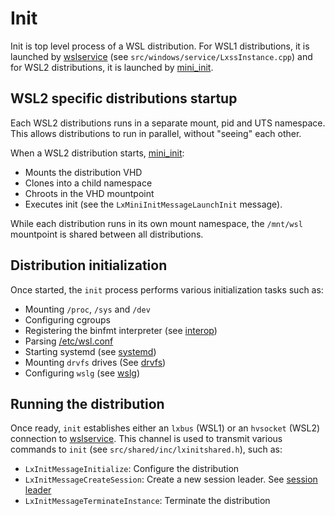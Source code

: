 # Init

Init is top level process of a WSL distribution. For WSL1 distributions, it is launched by [wslservice](wslservice.exe.md) (see `src/windows/service/LxssInstance.cpp`) and for WSL2 distributions, it is launched by [mini_init](mini_init.md).

## WSL2 specific distributions startup

Each WSL2 distributions runs in a separate mount, pid and UTS namespace. This allows distributions to run in parallel, without "seeing" each other. 

When a WSL2 distribution starts, [mini_init](mini_init.md):

- Mounts the distribution VHD
- Clones into a child namespace
- Chroots in the VHD mountpoint
- Executes init (see the `LxMiniInitMessageLaunchInit` message).

While each distribution runs in its own mount namespace, the `/mnt/wsl` mountpoint is shared between all distributions.

## Distribution initialization

Once started, the `init` process performs various initialization tasks such as:

- Mounting `/proc`, `/sys` and `/dev`
- Configuring cgroups
- Registering the binfmt interpreter (see [interop](interop.md))
- Parsing [/etc/wsl.conf](https://learn.microsoft.com/windows/wsl/wsl-config)
- Starting systemd (see [systemd](systemd.md))
- Mounting `drvfs` drives (See [drvfs](drvfs.md))
- Configuring `wslg` (see [wslg](https://github.com/microsoft/wslg))

## Running the distribution

Once ready, `init` establishes either an `lxbus` (WSL1) or an  `hvsocket` (WSL2) connection to [wslservice](wslservice.exe.md). This channel is used to transmit various commands to `init` (see `src/shared/inc/lxinitshared.h`), such as:

- `LxInitMessageInitialize`: Configure the distribution
- `LxInitMessageCreateSession`: Create a new session leader. See [session leader](session-leader.md)
- `LxInitMessageTerminateInstance`: Terminate the distribution